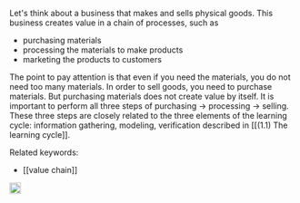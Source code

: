 
Let's think about a business that makes and sells physical goods. This business creates value in a chain of processes, such as

- purchasing materials
- processing the materials to make products
- marketing the products to customers

The point to pay attention is that even if you need the materials, you do not need too many materials. In order to sell goods, you need to purchase materials. But purchasing materials does not create value by itself. It is important to perform all three steps of purchasing → processing → selling. These three steps are closely related to the three elements of the learning cycle: information gathering, modeling, verification described in [[(1.1) The learning cycle]].

Related keywords:
- [[value chain]]
<img src='https://scrapbox.io/api/pages/nishio/en/icon' alt='en.icon' height="19.5"/>